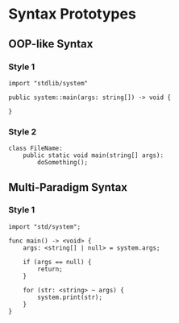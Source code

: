 # Syntax Prototypes

## OOP-like Syntax

### Style 1

```
import "stdlib/system"

public system::main(args: string[]) -> void {
	
}
```

### Style 2

```
class FileName:
    public static void main(string[] args):
        doSomething();
```

## Multi-Paradigm Syntax

### Style 1

```
import "std/system";

func main() -> <void> {
    args: <string[] | null> = system.args;

    if (args == null) {
        return;
    }

    for (str: <string> ~ args) {
        system.print(str);
    }
}
```
